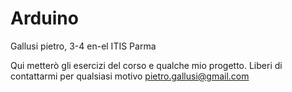 # Arduino
Gallusi pietro, 3-4 en-el ITIS Parma

Qui metterò gli esercizi del corso e qualche mio progetto.
Liberi di contattarmi per qualsiasi motivo pietro.gallusi@gmail.com
